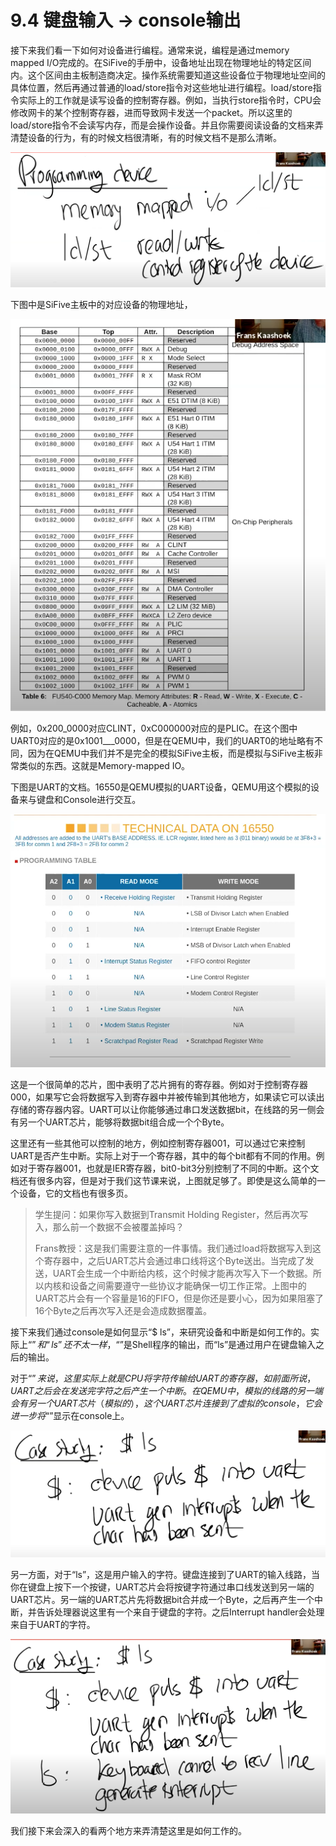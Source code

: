 # 9.4 键盘输入 -&gt; console输出

接下来我们看一下如何对设备进行编程。通常来说，编程是通过memory mapped I/O完成的。在SiFive的手册中，设备地址出现在物理地址的特定区间内。这个区间由主板制造商决定。操作系统需要知道这些设备位于物理地址空间的具体位置，然后再通过普通的load/store指令对这些地址进行编程。load/store指令实际上的工作就是读写设备的控制寄存器。例如，当执行store指令时，CPU会修改网卡的某个控制寄存器，进而导致网卡发送一个packet。所以这里的load/store指令不会读写内存，而是会操作设备。并且你需要阅读设备的文档来弄清楚设备的行为，有的时候文档很清晰，有的时候文档不是那么清晰。

![](../.gitbook/assets/image%20%28373%29.png)

下图中是SiFive主板中的对应设备的物理地址，

![](../.gitbook/assets/image%20%28368%29.png)

例如，0x200\_0000对应CLINT，0xC000000对应的是PLIC。在这个图中UART0对应的是0x1001_\__0000，但是在QEMU中，我们的UART0的地址略有不同，因为在QEMU中我们并不是完全的模拟SiFive主板，而是模拟与SiFive主板非常类似的东西。这就是Memory-mapped IO。

下图是UART的文档。16550是QEMU模拟的UART设备，QEMU用这个模拟的设备来与键盘和Console进行交互。

![](../.gitbook/assets/image%20%28401%29.png)

这是一个很简单的芯片，图中表明了芯片拥有的寄存器。例如对于控制寄存器000，如果写它会将数据写入到寄存器中并被传输到其他地方，如果读它可以读出存储的寄存器内容。UART可以让你能够通过串口发送数据bit，在线路的另一侧会有另一个UART芯片，能够将数据bit组合成一个个Byte。

这里还有一些其他可以控制的地方，例如控制寄存器001，可以通过它来控制UART是否产生中断。实际上对于一个寄存器，其中的每个bit都有不同的作用。例如对于寄存器001，也就是IER寄存器，bit0-bit3分别控制了不同的中断。这个文档还有很多内容，但是对于我们这节课来说，上图就足够了。即使是这么简单的一个设备，它的文档也有很多页。

> 学生提问：如果你写入数据到Transmit Holding Register，然后再次写入，那么前一个数据不会被覆盖掉吗？
>
> Frans教授：这是我们需要注意的一件事情。我们通过load将数据写入到这个寄存器中，之后UART芯片会通过串口线将这个Byte送出。当完成了发送，UART会生成一个中断给内核，这个时候才能再次写入下一个数据。所以内核和设备之间需要遵守一些协议才能确保一切工作正常。上图中的UART芯片会有一个容量是16的FIFO，但是你还是要小心，因为如果阻塞了16个Byte之后再次写入还是会造成数据覆盖。

接下来我们通过console是如何显示“$ ls”，来研究设备和中断是如何工作的。实际上“$”和“ls”还不太一样，“$”是Shell程序的输出，而“ls”是通过用户在键盘输入之后的输出。

对于“$”来说，这里实际上就是CPU将字符传输给UART的寄存器，如前面所说，UART之后会在发送完字符之后产生一个中断。在QEMU中，模拟的线路的另一端会有另一个UART芯片（模拟的），这个UART芯片连接到了虚拟的console，它会进一步将“$”显示在console上。

![](../.gitbook/assets/image%20%28370%29.png)

另一方面，对于“ls”，这是用户输入的字符。键盘连接到了UART的输入线路，当你在键盘上按下一个按键，UART芯片会将按键字符通过串口线发送到另一端的UART芯片。另一端的UART芯片先将数据bit合并成一个Byte，之后再产生一个中断，并告诉处理器说这里有一个来自于键盘的字符。之后Interrupt handler会处理来自于UART的字符。

![](../.gitbook/assets/image%20%28384%29.png)

我们接下来会深入的看两个地方来弄清楚这里是如何工作的。


